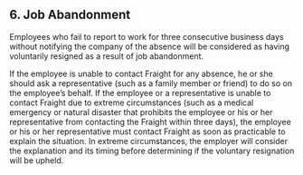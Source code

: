 ## 6. Job Abandonment

Employees who fail to report to work for three consecutive business days without notifying the company of the absence will be considered as having voluntarily resigned as a result of job abandonment.

If the employee is unable to contact Fraight for any absence, he or she should ask a representative (such as a family member or friend) to do so on the employee’s behalf. If the employee or a representative is unable to contact Fraight due to extreme circumstances (such as a medical emergency or natural disaster that prohibits the employee or his or her representative from contacting the Fraight within three days), the employee or his or her representative must contact Fraight as soon as practicable to explain the situation. In extreme circumstances, the employer will consider the explanation and its timing before determining if the voluntary resignation will be upheld.
